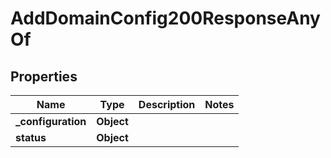 

# AddDomainConfig200ResponseAnyOf


## Properties

| Name | Type | Description | Notes |
|------------ | ------------- | ------------- | -------------|
|**_configuration** | **Object** |  |  |
|**status** | **Object** |  |  |



